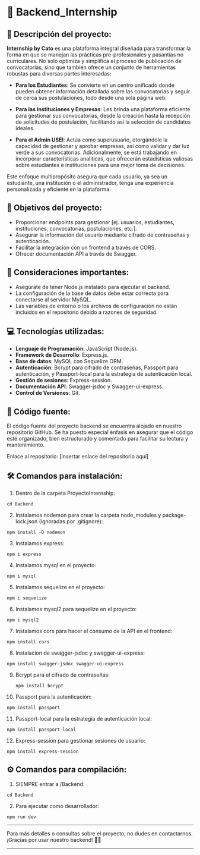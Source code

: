 # 🚀 Backend_Internship

## 📌 Descripción del proyecto:

**Internship by Cato** es una plataforma integral diseñada para transformar la forma en que se manejan las prácticas pre-profesionales y pasantías no curriculares. No solo optimiza y simplifica el proceso de publicación de convocatorias, sino que también ofrece un conjunto de herramientas robustas para diversas partes interesadas:

- **Para los Estudiantes**: Se convierte en un centro unificado donde pueden obtener información detallada sobre las convocatorias y seguir de cerca sus postulaciones, todo desde una sola página web.

- **Para las Instituciones y Empresas**: Les brinda una plataforma eficiente para gestionar sus convocatorias, desde la creación hasta la recepción de solicitudes de postulación, facilitando así la selección de candidatos ideales.

- **Para el Admin USEI**: Actúa como superusuario, otorgándole la capacidad de gestionar y aprobar empresas, así como validar y dar luz verde a sus convocatorias. Adicionalmente, se está trabajando en incorporar características analíticas, que ofrecerán estadísticas valiosas sobre estudiantes e instituciones para una mejor toma de decisiones.

Este enfoque multipropósito asegura que cada usuario, ya sea un estudiante, una institución o el administrador, tenga una experiencia personalizada y eficiente en la plataforma.


## 🎯 Objetivos del proyecto:

- Proporcionar endpoints para gestionar [ej. usuarios, estudiantes, instituciones, convocatorias, postulaciones, etc.].
- Asegurar la información del usuario mediante cifrado de contraseñas y autenticación. 
- Facilitar la integración con un frontend a través de CORS.
- Ofrecer documentación API a través de Swagger.

## 📣 Consideraciones importantes:

- Asegúrate de tener Node.js instalado para ejecutar el backend.
- La configuración de la base de datos debe estar correcta para conectarse al servidor MySQL.
- Las variables de entorno o los archivos de configuración no están incluidos en el repositorio debido a razones de seguridad.

## 💻 Tecnologías utilizadas:

- **Lenguaje de Programación**: JavaScript (Node.js).
- **Framework de Desarrollo**: Express.js.
- **Base de datos**: MySQL con Sequelize ORM.
- **Autenticación**: Bcrypt para cifrado de contraseñas, Passport para autenticación, y Passport-local para la estrategia de autenticación local.
- **Gestión de sesiones**: Express-session.
- **Documentación API**: Swagger-jsdoc y Swagger-ui-express.
- **Control de Versiones**: Git.

## 📂 Código fuente:

El código fuente del proyecto backend se encuentra alojado en nuestro repositorio GitHub. Se ha puesto especial énfasis en asegurar que el código esté organizado, bien estructurado y comentado para facilitar su lectura y mantenimiento.

Enlace al repositorio: [insertar enlace del repositorio aquí]

## 🛠 Comandos para instalación:

1. Dentro de la carpeta ProyectoInternship:

```
cd Backend
```

2. Instalamos nodemon para crear la carpeta node_modules y package-lock.json (ignoradas por .gitignore):

```
npm install -D nodemon
```

3. Instalamos express:

```
npm i express
```

4. Instalamos mysql en el proyecto:

```
npm i mysql
```

5. Instalamos sequelize en el proyecto:

```
npm i sequelize
```

6. Instalamos mysql2 para sequelize en el proyecto:

```
npm i mysql2
```

7. Instalamos cors para hacer el consumo de la API en el frontend:

```
npm install cors
```

8. Instalacion de swagger-jsdoc y swagger-ui-express:

```
npm install swagger-jsdoc swagger-ui-express
```

9. Bcrypt para el cifrado de contraseñas:

   ```
   npm install bcrypt
   ```

10. Passport para la autenticación:
   ```
   npm install passport
   ```

11. Passport-local para la estrategia de autenticación local:
   ```
   npm install passport-local
   ```

12. Express-session para gestionar sesiones de usuario:
   ```
   npm install express-session
   ```

## ⚙ Comandos para compilación:

1. SIEMPRE entrar a /Backend:

```
cd Backend
```

2. Para ejecutar como desarrollador:

```
npm run dev
```

---

Para más detalles o consultas sobre el proyecto, no dudes en contactarnos. ¡Gracias por usar nuestro backend! 🙏🎉

---
